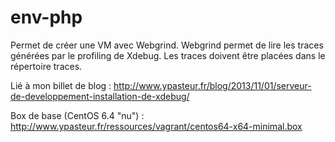 env-php
=============

Permet de créer une VM avec Webgrind.
Webgrind permet de lire les traces générées par le profiling de Xdebug.
Les traces doivent être placées dans le répertoire traces.

Lié à mon billet de blog : http://www.ypasteur.fr/blog/2013/11/01/serveur-de-developpement-installation-de-xdebug/

Box de base (CentOS 6.4 "nu") : http://www.ypasteur.fr/ressources/vagrant/centos64-x64-minimal.box
